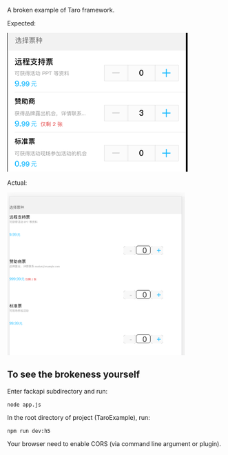 A broken example of Taro framework.

Expected:

![expected](expected.png)

Actual:

![actual](actual.png)

## To see the brokeness yourself

Enter fackapi subdirectory and run:

    node app.js
  
In the root directory of project (TaroExample), run:

    npm run dev:h5
  
Your browser need to enable CORS (via command line argument or plugin).


